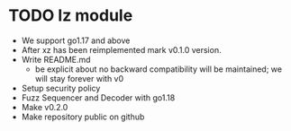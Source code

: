 # TODO lz module

* We support go1.17 and above
* After xz has been reimplemented mark v0.1.0 version.
* Write README.md
  - be explicit about no backward compatibility will be maintained; we
    will stay forever with v0
* Setup security policy
* Fuzz Sequencer and Decoder with go1.18
* Make v0.2.0
* Make repository public on github
